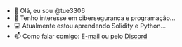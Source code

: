 - 👋 Olá, eu sou @tue3306  
- 👀 Tenho interesse em cibersegurança e programação...  
- 💻 Atualmente estou aprendendo Solidity e Python... 
- 📫 Como falar comigo: [E-mail](mailto:hoffmann3701@gmail.com) ou pelo [Discord](https://discord.com/users/462096298775150592)
